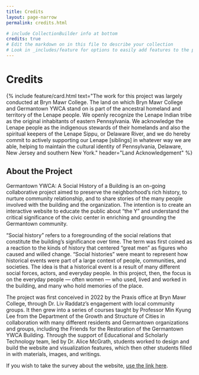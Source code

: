 ```yaml
---
title: Credits
layout: page-narrow
permalink: credits.html

# include CollectionBuilder info at bottom
credits: true
# Edit the markdown on in this file to describe your collection
# Look in _includes/feature for options to easily add features to the page
---
```


# Credits


{% include feature/card.html text="The work for this project was largely conducted at Bryn Mawr College. The land on which Bryn Mawr College and Germantown YWCA stand on is part of the ancestral homeland and territory of the Lenape people. We openly recognize the Lenape Indian tribe as the original inhabitants of eastern Pennsylvania. We acknowledge the Lenape people as the indigenous stewards of their homelands and also the spiritual keepers of the Lenape Sippu, or Delaware River, and we do hereby commit to actively supporting our Lenape [siblings] in whatever way we are able, helping to maintain the cultural identity of Pennsylvania, Delaware, New Jersey and southern New York." header="Land Acknowledgement" %}

## About the Project 

Germantown YWCA: A Social History of a Building is an on-going collaborative project aimed to preserve the neighborhood’s rich history, to nurture community relationship, and to share stories of the many people involved with the building and the organization. The intention is to create an interactive website to educate the public about “the Y” and understand the critical significance of the civic center in enriching and grounding the Germantown community.

“Social history” refers to a foregrounding of the social relations that constitute the building’s significance over time. The term was first coined as a reaction to the kinds of history that centered “great men” as figures who caused and willed change. “Social histories” were meant to represent how historical events were part of a large context of people, communities, and societies. The idea is that a historical event is a result of many different social forces, actors, and everyday people. In this project, then, the focus is on the everyday people — often women — who used, lived and worked in the building, and many who hold memories of the place.

The project was first conceived in 2022 by the Praxis office at Bryn Mawr College, through Dr. Liv Raddatz’s engagement with local community groups. It then grew into a series of courses taught by Professor Min Kyung Lee from the Department of the Growth and Structure of Cities in collaboration with many different residents and Germantown organizations and groups, including the Friends for the Restoration of the Germantown YWCA Building. Through the support of Educational and Scholarly Technology team, led by Dr. Alice McGrath, students worked to design and build the website and visualization features, which then other students filled in with materials, images, and writings.

If you wish to take the survey about the website, [use the link here](https://bit.ly/germantownYWCA).
